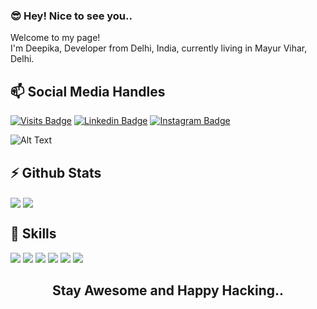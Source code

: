 ### 😎 Hey! Nice to see you..
<p>Welcome to my page!</br>
I'm Deepika, Developer from  Delhi, India, currently living in  Mayur Vihar, Delhi.</p>

<h2>📫 Social Media Handles</h2>

[![Visits Badge](https://badges.pufler.dev/visits/DeepikaNegi06/DeepikaNegi06)](https:DeepikaNegi06.dev)
[![Linkedin Badge](https://img.shields.io/badge/Linkedin-Profile-informational?style=flat&logo=instagram&logoColor=white&color=0D76A8)](https://www.linkedin.com/in/deepika-negi-02732920a/)
[![Instagram Badge](https://img.shields.io/badge/Instagram-Profile-informational?style=flat&logo=instagram&logoColor=white&color=0D76A8)](https://www.instagram.com/deepika_negii/)
 
 ![Alt Text](https://cdn.dribbble.com/users/2646423/screenshots/5507196/computer.gif)
 
 <h2>⚡ Github Stats</h2>

<img align="center" src="https://github-readme-stats.vercel.app/api/top-langs/?username=DeepikaNegi06&theme=dark" />
<img align="center" src="https://github-readme-stats.vercel.app/api/?username=DeepikaNegi06&theme=dark" />

<h2>💬 Skills</h2>

![](https://img.shields.io/badge/Code-Python-informational?style=flat&logo=python&logoColor=white&color=4AB197)
![](https://img.shields.io/badge/Code-Django-informational?style=flat&logo=django&logoColor=white&color=4AB197)
![](https://img.shields.io/badge/Code-C++-informational?style=flat&logo=c++&logoColor=white&color=4AB197)
![](https://img.shields.io/badge/Code-Java-informational?style=flat&logo=java&logoColor=white&color=4AB197)
![](https://img.shields.io/badge/Editor-VisualStudio-informational?style=flat&logo=visualstudio&logoColor=white&color=4AB197)
![](https://img.shields.io/badge/Editor-Adobe-informational?style=flat&logo=adobe&logoColor=white&color=4AB197)

<h2 align="center">
    Stay Awesome and Happy Hacking..
</h2>
